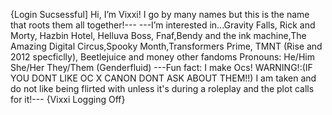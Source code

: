 {Login Sucsessful] Hi, I’m Vixxi! I go by many names but this is the name that roots them all together!---
---I’m interested in...Gravity Falls, Rick and Morty, Hazbin Hotel, Helluva Boss,
Fnaf,Bendy and the ink machine,The Amazing Digital Circus,Spooky Month,Transformers Prime,
TMNT (Rise and 2012 specficlly), Beetlejuice and money other fandoms
Pronouns: He/Him She/Her They/Them (Genderfluid)
---Fun fact: I make Ocs! WARNING!:(IF YOU DONT LIKE OC X CANON DONT ASK ABOUT THEM!!)
I am taken and do not like being flirted with unless it's during a roleplay and the plot calls for it!---
{Vixxi Logging Off}
